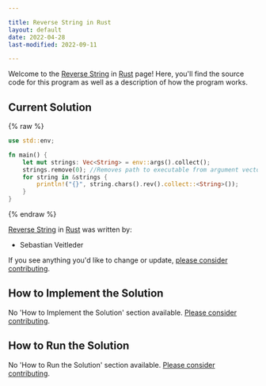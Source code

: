 ```yaml
---

title: Reverse String in Rust
layout: default
date: 2022-04-28
last-modified: 2022-09-11

---
```


Welcome to the [Reverse String](https://sampleprograms.io/projects/reverse-string) in [Rust](https://sampleprograms.io/languages/rust) page! Here, you'll find the source code for this program as well as a description of how the program works.

## Current Solution

{% raw %}

```rust
use std::env;

fn main() {
    let mut strings: Vec<String> = env::args().collect();
    strings.remove(0); //Removes path to executable from argument vector.
    for string in &strings {
        println!("{}", string.chars().rev().collect::<String>());
    }
}
```

{% endraw %}

[Reverse String](https://sampleprograms.io/projects/reverse-string) in [Rust](https://sampleprograms.io/languages/rust) was written by:

- Sebastian Veitleder

If you see anything you'd like to change or update, [please consider contributing](https://github.com/TheRenegadeCoder/sample-programs).

## How to Implement the Solution

No 'How to Implement the Solution' section available. [Please consider contributing](https://github.com/TheRenegadeCoder/sample-programs-website).

## How to Run the Solution

No 'How to Run the Solution' section available. [Please consider contributing](https://github.com/TheRenegadeCoder/sample-programs-website).